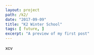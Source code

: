 ```yaml
---
layout: project
path: /k2/
date: "2017-09-09"
title: "K2 Winter School"
tags: [ future, ]
excerpt: "A preview of my first post"
---
```


xcv
